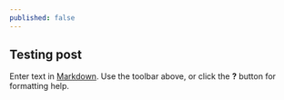 ```yaml
---
published: false
---
```

## Testing post

Enter text in [Markdown](http://daringfireball.net/projects/markdown/). Use the toolbar above, or click the **?** button for formatting help.
